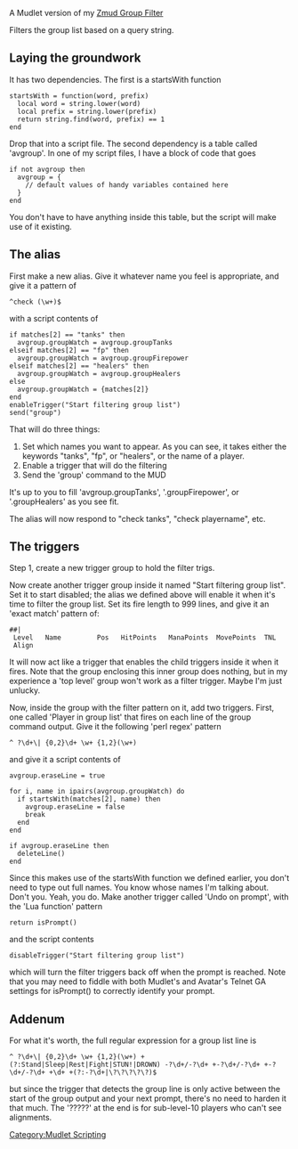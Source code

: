 A Mudlet version of my [Zmud Group Filter](Zmud_Group_Filter "wikilink")

Filters the group list based on a query string.

## Laying the groundwork

It has two dependencies. The first is a startsWith function

`startsWith = function(word, prefix)`  
`  local word = string.lower(word)`  
`  local prefix = string.lower(prefix)`  
`  return string.find(word, prefix) == 1`  
`end`

Drop that into a script file. The second dependency is a table called
'avgroup'. In one of my script files, I have a block of code that goes

`if not avgroup then`  
`  avgroup = {`  
`    // default values of handy variables contained here`  
`  }`  
`end`

You don't have to have anything inside this table, but the script will
make use of it existing.

## The alias

First make a new alias. Give it whatever name you feel is appropriate,
and give it a pattern of

`^check (\w+)$`

with a script contents of

`if matches[2] == "tanks" then`  
`  avgroup.groupWatch = avgroup.groupTanks`  
`elseif matches[2] == "fp" then`  
`  avgroup.groupWatch = avgroup.groupFirepower`  
`elseif matches[2] == "healers" then`  
`  avgroup.groupWatch = avgroup.groupHealers`  
`else`  
`  avgroup.groupWatch = {matches[2]}`  
`end`  
`enableTrigger("Start filtering group list")`  
`send("group")`

That will do three things:

1.  Set which names you want to appear. As you can see, it takes either
    the keywords "tanks", "fp", or "healers", or the name of a player.
2.  Enable a trigger that will do the filtering
3.  Send the 'group' command to the MUD

It's up to you to fill 'avgroup.groupTanks', '.groupFirepower', or
'.groupHealers' as you see fit.

The alias will now respond to "check tanks", "check playername", etc.

## The triggers

Step 1, create a new trigger group to hold the filter trigs.

Now create another trigger group inside it named "Start filtering group
list". Set it to start disabled; the alias we defined above will enable
it when it's time to filter the group list. Set its fire length to 999
lines, and give it an 'exact match' pattern of:

`##| Level   Name         Pos   HitPoints   ManaPoints  MovePoints  TNL    Align`

It will now act like a trigger that enables the child triggers inside it
when it fires. Note that the group enclosing this inner group does
nothing, but in my experience a 'top level' group won't work as a filter
trigger. Maybe I'm just unlucky.

Now, inside the group with the filter pattern on it, add two triggers.
First, one called 'Player in group list' that fires on each line of the
group command output. Give it the following 'perl regex' pattern

`^ ?\d+\| {0,2}\d+ \w+ {1,2}(\w+)`

and give it a script contents of

`avgroup.eraseLine = true`  
  
`for i, name in ipairs(avgroup.groupWatch) do`  
`  if startsWith(matches[2], name) then`  
`    avgroup.eraseLine = false`  
`    break`  
`  end`  
`end`  
  
`if avgroup.eraseLine then`  
`  deleteLine()`  
`end`

Since this makes use of the startsWith function we defined earlier, you
don't need to type out full names. You know whose names I'm talking
about. Don't you. Yeah, you do. Make another trigger called 'Undo on
prompt', with the 'Lua function' pattern

`return isPrompt()`

and the script contents

`disableTrigger("Start filtering group list")`

which will turn the filter triggers back off when the prompt is reached.
Note that you may need to fiddle with both Mudlet's and Avatar's Telnet
GA settings for isPrompt() to correctly identify your prompt.

## Addenum

For what it's worth, the full regular expression for a group list line
is

`^ ?\d+\| {0,2}\d+ \w+ {1,2}(\w+) +(?:Stand|Sleep|Rest|Fight|STUN!|DROWN) -?\d+/-?\d+ +-?\d+/-?\d+ +-?\d+/-?\d+ +\d+ +(?:-?\d+|\?\?\?\?\?)$`

but since the trigger that detects the group line is only active between
the start of the group output and your next prompt, there's no need to
harden it that much. The '?????' at the end is for sub-level-10 players
who can't see alignments.

[Category:Mudlet Scripting](Category:Mudlet_Scripting "wikilink")
